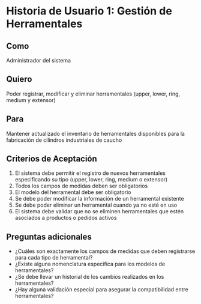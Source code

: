 # Historia de Usuario 1: Gestión de Herramentales

## Como
Administrador del sistema

## Quiero
Poder registrar, modificar y eliminar herramentales (upper, lower, ring, medium y extensor)

## Para
Mantener actualizado el inventario de herramentales disponibles para la fabricación de cilindros industriales de caucho

## Criterios de Aceptación
1. El sistema debe permitir el registro de nuevos herramentales especificando su tipo (upper, lower, ring, medium o extensor)
2. Todos los campos de medidas deben ser obligatorios
3. El modelo del herramental debe ser obligatorio
4. Se debe poder modificar la información de un herramental existente
5. Se debe poder eliminar un herramental cuando ya no esté en uso
6. El sistema debe validar que no se eliminen herramentales que estén asociados a productos o pedidos activos

## Preguntas adicionales
- ¿Cuáles son exactamente los campos de medidas que deben registrarse para cada tipo de herramental?
- ¿Existe alguna nomenclatura específica para los modelos de herramentales?
- ¿Se debe llevar un historial de los cambios realizados en los herramentales?
- ¿Hay alguna validación especial para asegurar la compatibilidad entre herramentales?
```